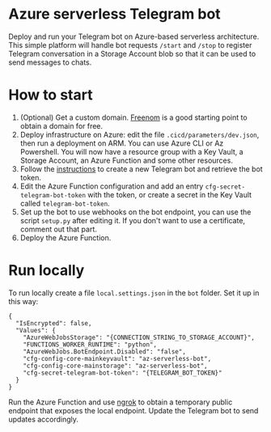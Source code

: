 # Azure serverless Telegram bot
Deploy and run your Telegram bot on Azure-based serverless architecture. This simple platform will handle bot requests `/start` and `/stop` to register Telegram conversation in a Storage Account blob so that it can be used to send messages to chats.

# How to start
1. (Optional) Get a custom domain. [Freenom](http://www.freenom.com/en/index.html) is a good starting point to obtain a domain for free.
2. Deploy infrastructure on Azure: edit the file `.cicd/parameters/dev.json`, then run a deployment on ARM. You can use Azure CLI or Az Powershell. You will now have a resource group with a Key Vault, a Storage Account, an Azure Function and some other resources.
3. Follow the [instructions](https://core.telegram.org/bots#3-how-do-i-create-a-bot) to create a new Telegram bot and retrieve the bot token.
4. Edit the Azure Function configuration and add an entry `cfg-secret-telegram-bot-token` with the token, or create a secret in the Key Vault called `telegram-bot-token`.
5. Set up the bot to use webhooks on the bot endpoint, you can use the script `setup.py` after editing it. If you don't want to use a certificate, comment out that part.
6. Deploy the Azure Function.

# Run locally
To run locally create a file `local.settings.json` in the `bot` folder. Set it up in this way:
```
{
  "IsEncrypted": false,
  "Values": {
    "AzureWebJobsStorage": "{CONNECTION_STRING_TO_STORAGE_ACCOUNT}",
    "FUNCTIONS_WORKER_RUNTIME": "python",
    "AzureWebJobs.BotEndpoint.Disabled": "false",
    "cfg-config-core-mainkeyvault": "az-serverless-bot",
    "cfg-config-core-mainstorage": "az-serverless-bot",
    "cfg-secret-telegram-bot-token": "{TELEGRAM_BOT_TOKEN}"
  }
}
```
Run the Azure Function and use [ngrok](https://ngrok.com/) to obtain a temporary public endpoint that exposes the local endpoint. Update the Telegram bot to send updates accordingly.